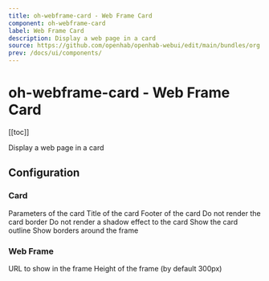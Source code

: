 ```yaml
---
title: oh-webframe-card - Web Frame Card
component: oh-webframe-card
label: Web Frame Card
description: Display a web page in a card
source: https://github.com/openhab/openhab-webui/edit/main/bundles/org.openhab.ui/doc/components/oh-webframe-card.md
prev: /docs/ui/components/
---
```


# oh-webframe-card - Web Frame Card

<!-- Put a screenshot here if relevant:
![](./images/oh-webframe-card/header.jpg)
-->

[[toc]]

<!-- Note: you can overwrite the definition-provided description and add your own intro/additional sections instead -->
<!-- DO NOT REMOVE the following comments if you intend to keep the definition-provided description -->
<!-- GENERATED componentDescription -->
Display a web page in a card
<!-- GENERATED /componentDescription -->

## Configuration

<!-- DO NOT REMOVE the following comments -->
<!-- GENERATED props -->
### Card
<div class="props">
<PropGroup name="card" label="Card">
  Parameters of the card
<PropBlock type="TEXT" name="title" label="Title">
  <PropDescription>
    Title of the card
  </PropDescription>
</PropBlock>
<PropBlock type="TEXT" name="footer" label="Footer text">
  <PropDescription>
    Footer of the card
  </PropDescription>
</PropBlock>
<PropBlock type="BOOLEAN" name="noBorder" label="No Border">
  <PropDescription>
    Do not render the card border
  </PropDescription>
</PropBlock>
<PropBlock type="BOOLEAN" name="noShadow" label="No Shadow">
  <PropDescription>
    Do not render a shadow effect to the card
  </PropDescription>
</PropBlock>
<PropBlock type="BOOLEAN" name="outline" label="Outline">
  <PropDescription>
    Show the card outline
  </PropDescription>
</PropBlock>
<PropBlock type="BOOLEAN" name="borders" label="Borders">
  <PropDescription>
    Show borders around the frame
  </PropDescription>
</PropBlock>
</PropGroup>
</div>

### Web Frame
<div class="props">
<PropGroup name="webframe" label="Web Frame">
<PropBlock type="TEXT" name="src" label="Source URL">
  <PropDescription>
    URL to show in the frame
  </PropDescription>
</PropBlock>
<PropBlock type="INTEGER" name="height" label="Height">
  <PropDescription>
    Height of the frame (by default 300px)
  </PropDescription>
</PropBlock>
</PropGroup>
</div>


<!-- GENERATED /props -->

<!-- If applicable describe how properties are forwarded to a underlying component from Framework7, ECharts, etc.:
### Inherited Properties

-->

<!-- If applicable describe the slots recognized by the component and what they represent:
### Slots

#### `default`

The contents of the oh-webframe-card.

-->

<!-- Add as many examples as desired - put the YAML in a details container when it becomes too long (~150/200+ lines):
## Examples

### Example 1

![](./images/oh-webframe-card/example1.jpg)

```yaml
component: oh-webframe-card
config:
  prop1: value1
  prop2: value2
```

### Example 2

![](./images/oh-webframe-card/example2.jpg)

::: details YAML
```yaml
component: oh-webframe-card
config:
  prop1: value1
  prop2: value2
slots
```
:::

-->

<!-- Try to clean up URLs to the forum (https://community.openhab.org/t/<threadID>[/<postID>] should suffice)
## Community Resources

- [Community Post 1](https://community.openhab.org/t/12345)
- [Community Post 2](https://community.openhab.org/t/23456)
-->
